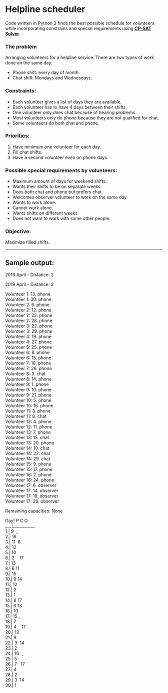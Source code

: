 # Helpline scheduler
Code written in Python 3 finds the best possible schedule for volunteers while incorporating constrains and special requirements using **[CP-SAT Solver](https://developers.google.com/optimization/cp/cp_solver)**.

### The problem
Arranging volunteers for a helpline service. There are two types of work done on the same day:
- Phone shift: every day of month.
- Chat shift: Mondays and Wednesdays.

### Constraints:
- Each volunteer gives a list of days they are available.
- Each volunteer has to have 4 days between their shifts.
- One volunteer only does chat because of hearing problems.
- Most volunteers only do phone because they are not qualified for chat.
- Some volunteers do both chat and phone.

### Priorities:
1. Have minimum one volunteer for each day.
2. Fill chat shifts.
3. Have a second volunteer even on phone days.

### Possible special requirements by volunteers:
 - Maximum amount of days for weekend shifts.
 - Wants their shifts to be on separate weeks.
 - Does both chat and phone but prefers chat.
 - Welcomes observer volunteer to work on the same day.
 - Wants to work alone.
 - Cannot work alone.
 - Wants shifts on different weeks.
 - Does not want to work with some other people.

### Objective:
 Maximize filled shifts.

<hr />

## Sample output:

2019 April   -   Distance: 2
<p>2019 April - Distance: 2</p>

<p>Volunteer 1: 13. phone<br />
Volunteer 1: 30. phone<br />
Volunteer 2: 6. phone<br />
Volunteer 2: 12. phone<br />
Volunteer 2: 23. phone<br />
Volunteer 2: 28. phone<br />
Volunteer 3: 22. phone<br />
Volunteer 3: 29. phone<br />
Volunteer 4: 19. phone<br />
Volunteer 4: 27. phone<br />
Volunteer 5: 25. phone<br />
Volunteer 6: 8. phone<br />
Volunteer 6: 15. phone<br />
Volunteer 7: 18. phone<br />
Volunteer 7: 26. phone<br />
Volunteer 8: 3. chat<br />
Volunteer 8: 14. phone<br />
Volunteer 9: 1. phone<br />
Volunteer 9: 10. phone<br />
Volunteer 9: 21. phone<br />
Volunteer 10: 5. phone<br />
Volunteer 10: 16. phone<br />
Volunteer 11: 3. phone<br />
Volunteer 11: 8. chat<br />
Volunteer 12: 4. phone<br />
Volunteer 12: 11. phone<br />
Volunteer 13: 7. phone<br />
Volunteer 13: 15. chat<br />
Volunteer 13: 20. phone<br />
Volunteer 14: 10. chat<br />
Volunteer 14: 22. chat<br />
Volunteer 14: 29. chat<br />
Volunteer 15: 9. phone<br />
Volunteer 15: 17. phone<br />
Volunteer 16: 2. phone<br />
Volunteer 16: 24. phone<br />
Volunteer 17: 6. observer<br />
Volunteer 17: 14. observer<br />
Volunteer 17: 19. observer<br />
Volunteer 17: 26. observer</p>

<p>Remaining capacities: None</p>

<p>Day| P C O<br />
___|___________<br />
 1.| 9 &nbsp_<br />
 2.| 16 <br />
 3.| 11 &nbsp8<br />
 4.| 12 <br />
 5.| 10 <br />
 6.| 2 &nbsp&nbsp&nbsp17<br />
 7.| 13 <br />
 8.| 6&nbsp11<br />
 9.| 15 <br />
10.| 9&nbsp14<br />
11.| 12 <br />
12.| 2 <br />
13.| 1 <br />
14.| 8&nbsp17<br />
15.| 6&nbsp13<br />
16.| 10 <br />
17.| 15 _<br />
18.| 7 <br />
19.| 4 &nbsp&nbsp&nbsp17<br />
20.| 13 <br />
21.| 9 <br />
22.| 3 &nbsp14<br />
23.| 2 <br />
24.| 16 &nbsp_<br />
25.| 5 <br />
26.| 7 &nbsp&nbsp17<br />
27.| 4 <br />
28.| 2 <br />
29.| 3 &nbsp14<br />
30.| 1 <br />
</p>
